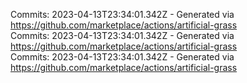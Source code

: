 Commits: 2023-04-13T23:34:01.342Z - Generated via https://github.com/marketplace/actions/artificial-grass
<br>
Commits: 2023-04-13T23:34:01.342Z - Generated via https://github.com/marketplace/actions/artificial-grass
<br>
Commits: 2023-04-13T23:34:01.342Z - Generated via https://github.com/marketplace/actions/artificial-grass
<br>
